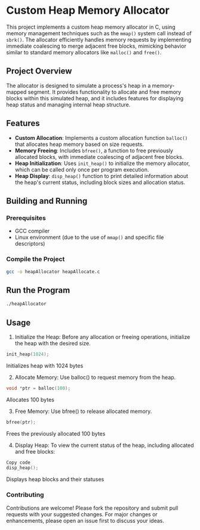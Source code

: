# Custom Heap Memory Allocator

This project implements a custom heap memory allocator in C, using memory management techniques such as the `mmap()` system call instead of `sbrk()`. The allocator efficiently handles memory requests by implementing immediate coalescing to merge adjacent free blocks, mimicking behavior similar to standard memory allocators like `malloc()` and `free()`.

## Project Overview

The allocator is designed to simulate a process's heap in a memory-mapped segment. It provides functionality to allocate and free memory blocks within this simulated heap, and it includes features for displaying heap status and managing internal heap structure.

## Features

- **Custom Allocation**: Implements a custom allocation function `balloc()` that allocates heap memory based on size requests.
- **Memory Freeing**: Includes `bfree()`, a function to free previously allocated blocks, with immediate coalescing of adjacent free blocks.
- **Heap Initialization**: Uses `init_heap()` to initialize the memory allocator, which can be called only once per program execution.
- **Heap Display**: `disp_heap()` function to print detailed information about the heap's current status, including block sizes and allocation status.

## Building and Running

### Prerequisites

- GCC compiler
- Linux environment (due to the use of `mmap()` and specific file descriptors)

### Compile the Project

 ```bash
 gcc -o heapAllocator heapAllocate.c
 ```

## Run the Program
 ```bash
 ./heapAllocator
 ```

## Usage
1. Initialize the Heap: Before any allocation or freeing operations, initialize the heap with the desired size.
```c
init_heap(1024);
```

Initializes heap with 1024 bytes

2. Allocate Memory: Use balloc() to request memory from the heap.
```c
void *ptr = balloc(100);
```

Allocates 100 bytes

3. Free Memory: Use bfree() to release allocated memory.
```c
bfree(ptr);
```

Frees the previously allocated 100 bytes

4. Display Heap: To view the current status of the heap, including allocated and free blocks:
```c
Copy code
disp_heap();
```

Displays heap blocks and their statuses

### Contributing
Contributions are welcome! Please fork the repository and submit pull requests with your suggested changes. For major changes or enhancements, please open an issue first to discuss your ideas.
